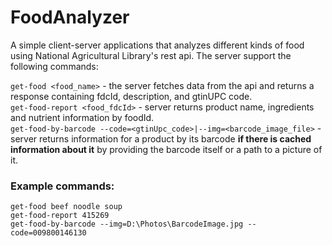 # FoodAnalyzer
A simple client-server applications that analyzes different kinds of food using National Agricultural Library's rest api.
The server support the following commands:


`get-food <food_name>` - the server fetches data from the api and returns a response containing fdcId, description, and gtinUPC code.\
`get-food-report <food_fdcId>` - server returns product name, ingredients and nutrient information by foodId.\
`get-food-by-barcode --code=<gtinUpc_code>|--img=<barcode_image_file>` - server returns information for a product by its barcode **if there is cached information about it**
by providing the barcode itself or a path to a picture of it.

### Example commands:
```
get-food beef noodle soup
get-food-report 415269
get-food-by-barcode --img=D:\Photos\BarcodeImage.jpg --code=009800146130
```
